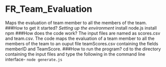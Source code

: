 # FR_Team_Evaluation
Maps the evaluation of team member to all the members of the team.
###How to get it started?
*Setting up the environment*
install node.js
install npm
###How does the code work?
The input files are named as scores.csv and team.csv.
The code maps the evaluation of a team member to all the members of the team to an ouput file teamScores.csv containing the fields memberID and TeamScore.
###How to run the program?
cd to the directory containing the input files and type the following in the command line interface-
`node generate.js`
